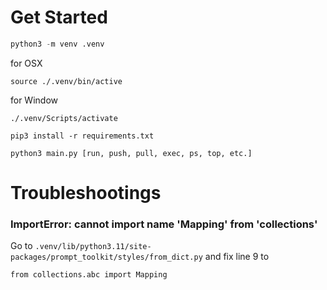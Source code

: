 # Get Started

```python
python3 -m venv .venv
```


for OSX

```
source ./.venv/bin/active
```


for Window

```
./.venv/Scripts/activate
```

```
pip3 install -r requirements.txt
```

```
python3 main.py [run, push, pull, exec, ps, top, etc.]
```

# Troubleshootings

### ImportError: cannot import name 'Mapping' from 'collections'

Go to `.venv/lib/python3.11/site-packages/prompt_toolkit/styles/from_dict.py` and fix line 9 to

```
from collections.abc import Mapping
```
